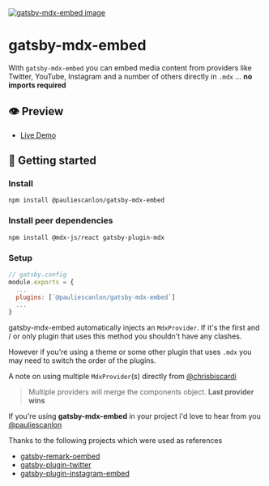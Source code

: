 <a href="https://gatsby-mdx-embed.netlify.com/" target="_blank">
<img src="https://gatsby-mdx-embed.netlify.com/images/mdx-embed-main-og-image.jpg" alt="gatsby-mdx-embed image" />
</a>

# gatsby-mdx-embed

With `gatsby-mdx-embed` you can embed media content from providers like Twitter, YouTube, Instagram and a number of others directly in `.mdx` ... **no imports required**

## 👁️ Preview

- [Live Demo](https://gatsby-mdx-embed.netlify.com/)

## 🚀 Getting started

### Install

```
npm install @pauliescanlon/gatsby-mdx-embed
```

### Install peer dependencies

```
npm install @mdx-js/react gatsby-plugin-mdx
```

### Setup

```js
// gatsby.config
module.exports = {
  ...
  plugins: [`@pauliescanlon/gatsby-mdx-embed`]
  ...
}
```

gatsby-mdx-embed automatically injects an `MdxProvider`. If it's the first and / or only plugin that uses this method you shouldn't have any clashes.

However if you're using a theme or some other plugin that uses `.mdx` you may need to switch the order of the plugins.

A note on using multiple `MdxProvider`(s) directly from [@chrisbiscardi](https://twitter.com/chrisbiscardi)

> Multiple providers will merge the components object. **Last provider wins**

If you're using **gatsby-mdx-embed** in your project i'd love to hear from you [@pauliescanlon](https://twitter.com/PaulieScanlon)

Thanks to the following projects which were used as references

- [gatsby-remark-oembed](https://github.com/raae/gatsby-remark-oembed)
- [gatsby-plugin-twitter](https://github.com/gatsbyjs/gatsby/tree/master/packages/gatsby-plugin-twitter)
- [gatsby-plugin-instagram-embed](https://github.com/jlengstorf/gatsby-plugin-instagram-embed)
